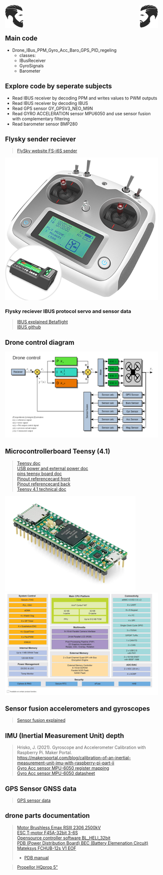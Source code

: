  <img align="left" width="60" height="75" src="image-5.png"> <img align="right" width="60" height="75" src="image-4.png">  
<br/>
<br/><br/>

## Main code
- Drone_IBus_PPM_Gyro_Acc_Baro_GPS_PID_regeling  
  - classes:
  - IBusReceiver  
  - GyroSignals
  - Barometer  

## Explore code by seperate subjects
- Read IBUS receiver by decoding PPM and writes values to PWM outputs   
- Read IBUS receiver by decoding IBUS  
- Read GPS sensor GY_GPSV3_NEO_M9N  
- Read GYRO ACCELERATION sensor MPU6050 and use sensor fusion with complementary filtering  
- Read barometer sensor BMP280  

## Flysky sender reciever
> [FlySky website FS-i6S sender](https://www.flysky-cn.com/fsi6s)  

![Flysky FS-i6S sender](image-1.png)  

### Flysky reciever IBUS protocol servo and sensor data
> [IBUS explained Betaflight](https://betaflight.com/docs/wiki/guides/current/ibus-telemetry)  
> [IBUS github](https://github.com/bmellink/IBusBM)

## Drone control diagram
![Drone control](PID_drone_control_laplace.png)


## Microcontrollerboard Teensy (4.1)
> [Teensy doc](https://www.pjrc.com/teensy/index.html)  
> [USB power and external power doc](https://www.pjrc.com/teensy/external_power.html)  
> [pins teensy board doc](https://www.pjrc.com/store/teensy41.html#pins)  
> [Pinout referencecard front](https://www.pjrc.com/teensy/card11a_rev4_web.pdf)  
> [Pinout referencecard back](https://www.pjrc.com/teensy/card11b_rev4_web.pdf)  
> [Teensy 4.1 technical doc](https://www.pjrc.com/store/teensy41.html)  

![Teensy 4.1](image-3.png)
![Teensy block diagram](image.png)

## Sensor fusion accelerometers and gyroscopes
> [Sensor fusion explained](https://www.digikey.nl/nl/articles/apply-sensor-fusion-to-accelerometers-and-gyroscopes)  

## IMU (Inertial Measurement Unit) depth  
> Hrisko, J. (2021). Gyroscope and Accelerometer Calibration with Raspberry Pi. Maker Portal.  
> https://makersportal.com/blog/calibration-of-an-inertial-measurement-unit-imu-with-raspberry-pi-part-ii  
> [Gyro Acc sensor MPU-6050 register mapping](https://invensense.tdk.com/wp-content/uploads/2015/02/MPU-6000-Register-Map1.pdf)  
> [Gyro Acc sensor MPU-6050 datasheet](https://invensense.tdk.com/wp-content/uploads/2015/02/MPU-6000-Datasheet1.pdf)  

## GPS Sensor GNSS data
> [GPS sensor data](https://mediatum.ub.tum.de/doc/1273200/1273200.pdf)  

## drone parts documentation
> [Motor Brushless Emax RSIII 2306 2500kV](https://emaxmodel.com/collections/rsiii-series/products/copy-of-pre-order-emax-rsiii-2207-fpv-racing-motor?variant=43833290424578)  
> [ESC T-motor F45A-32bit 3-6S](https://uav-en.tmotor.com/html/2018/esc_0712/173.html)  
> [Opensource controller software BL_HELI_32bit ](https://oscarliang.com/connect-flash-blheli-32-esc/)  
> [PDB (Power Distribution Board) BEC (Battery Elemenation Circuit) Mateksys FCHUB-12s V1 EOF](https://www.mateksys.com/?portfolio=fchub-12s)  
>- [PDB manual](https://www.mateksys.com/downloads/FCHUB-12S_Manual.pdf)  

> [Propellor HQprop 5"](https://www.hqprop.com/hq-durable-prop-5x5v1s-2cw2ccw-poly-carbonate-p0182.html)  
